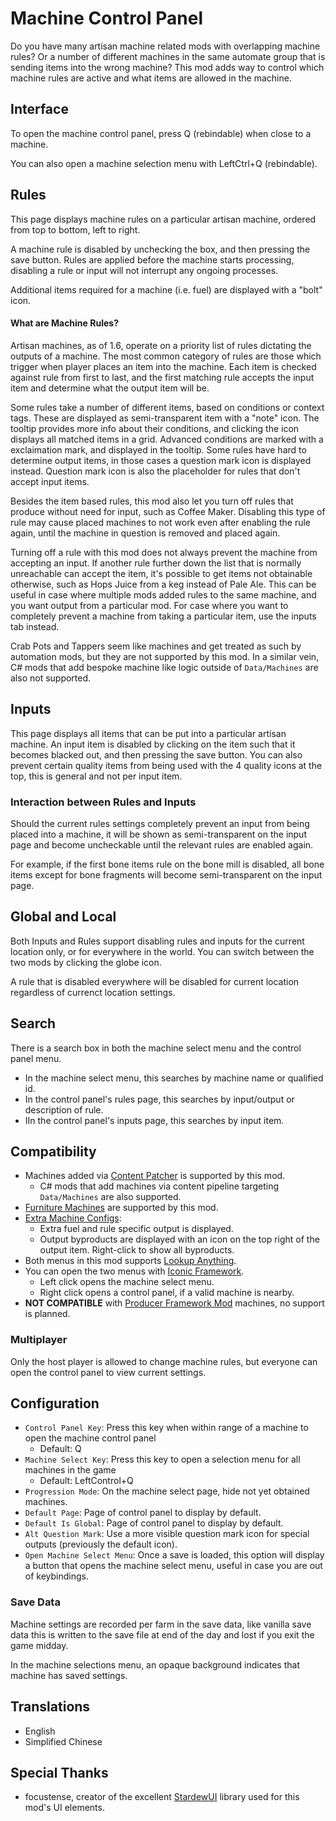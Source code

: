 # Machine Control Panel

Do you have many artisan machine related mods with overlapping machine rules? Or a number of different machines in the same automate group that is sending items into the wrong machine? This mod adds way to control which machine rules are active and what items are allowed in the machine.

## Interface

To open the machine control panel, press Q (rebindable) when close to a machine.

You can also open a machine selection menu with LeftCtrl+Q (rebindable).

## Rules

This page displays machine rules on a particular artisan machine, ordered from top to bottom, left to right.

A machine rule is disabled by unchecking the box, and then pressing the save button. Rules are applied before the machine starts processing, disabling a rule or input will not interrupt any ongoing processes.

Additional items required for a machine (i.e. fuel) are displayed with a "bolt" icon.

#### What are Machine Rules?

Artisan machines, as of 1.6, operate on a priority list of rules dictating the outputs of a machine. The most common category of rules are those which trigger when player places an item into the machine. Each item is checked against rule from first to last, and the first matching rule accepts the input item and determine what the output item will be.

Some rules take a number of different items, based on conditions or context tags. These are displayed as semi-transparent item with a "note" icon. The tooltip provides more info about their conditions, and clicking the icon displays all matched items in a grid. Advanced conditions are marked with a exclaimation mark, and displayed in the tooltip. Some rules have hard to determine output items, in those cases a question mark icon is displayed instead. Question mark icon is also the placeholder for rules that don't accept input items.

Besides the item based rules, this mod also let you turn off rules that produce without need for input, such as Coffee Maker. Disabling this type of rule may cause placed machines to not work even after enabling the rule again, until the machine in question is removed and placed again.

Turning off a rule with this mod does not always prevent the machine from accepting an input. If another rule further down the list that is normally unreachable can accept the item, it's possible to get items not obtainable otherwise, such as Hops Juice from a keg instead of Pale Ale. This can be useful in case where multiple mods added rules to the same machine, and you want output from a particular mod. For case where you want to completely prevent a machine from taking a particular item, use the inputs tab instead.

Crab Pots and Tappers seem like machines and get treated as such by automation mods, but they are not supported by this mod. In a similar vein, C# mods that add bespoke machine like logic outside of `Data/Machines` are also not supported.

## Inputs

This page displays all items that can be put into a particular artisan machine.
An input item is disabled by clicking on the item such that it becomes blacked out, and then pressing the save button.
You can also prevent certain quality items from being used with the 4 quality icons at the top, this is general and not per input item.

### Interaction between Rules and Inputs

Should the current rules settings completely prevent an input from being placed into a machine, it will be shown as semi-transparent on the input page and become uncheckable until the relevant rules are enabled again.

For example, if the first bone items rule on the bone mill is disabled, all bone items except for bone fragments will become semi-transparent on the input page.

## Global and Local

Both Inputs and Rules support disabling rules and inputs for the current location only, or for everywhere in the world. You can switch between the two mods by clicking the globe icon.

A rule that is disabled everywhere will be disabled for current location regardless of currenct location settings.

## Search

There is a search box in both the machine select menu and the control panel menu.
- In the machine select menu, this searches by machine name or qualified id.
- In the control panel's rules page, this searches by input/output or description of rule.
- IIn the control panel's inputs page, this searches by input item.

## Compatibility 

* Machines added via [Content Patcher](https://www.nexusmods.com/stardewvalley/mods/1915) is supported by this mod.
    * C# mods that add machines via content pipeline targeting `Data/Machines` are also supported.
* [Furniture Machines](https://www.nexusmods.com/stardewvalley/mods/31678) are supported by this mod.
* [Extra Machine Configs](https://www.nexusmods.com/stardewvalley/mods/22256):
    * Extra fuel and rule specific output is displayed.
    * Output byproducts are displayed with an icon on the top right of the output item. Right-click to show all byproducts.
* Both menus in this mod supports [Lookup Anything](https://www.nexusmods.com/stardewvalley/mods/541).
* You can open the two menus with [Iconic Framework](https://www.nexusmods.com/stardewvalley/mods/11026).
    * Left click opens the machine select menu.
    * Right click opens a control panel, if a valid machine is nearby.
* __NOT COMPATIBLE__ with [Producer Framework Mod](https://www.nexusmods.com/stardewvalley/mods/4970) machines, no support is planned.

### Multiplayer

Only the host player is allowed to change machine rules, but everyone can open the control panel to view current settings.

## Configuration

* `Control Panel Key`: Press this key when within range of a machine to open the machine control panel
    * Default: Q
* `Machine Select Key`: Press this key to open a selection menu for all machines in the game
    * Default: LeftControl+Q
* `Progression Mode`: On the machine select page, hide not yet obtained machines.
* `Default Page`: Page of control panel to display by default.
* `Default Is Global`: Page of control panel to display by default.
* `Alt Question Mark`: Use a more visible question mark icon for special outputs (previously the default icon).
* `Open Machine Select Menu`: Once a save is loaded, this option will display a button that opens the machine select menu, useful in case you are out of keybindings.

### Save Data

Machine settings are recorded per farm in the save data, like vanilla save data this is written to the save file at end of the day and lost if you exit the game midday.

In the machine selections menu, an opaque background indicates that machine has saved settings.

## Translations

* English
* Simplified Chinese

## Special Thanks

* focustense, creator of the excellent [StardewUI](https://github.com/focustense/StardewUI) library used for this mod's UI elements.
